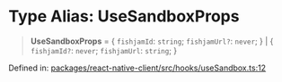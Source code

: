 # Type Alias: UseSandboxProps

> **UseSandboxProps** = \{ `fishjamId`: `string`; `fishjamUrl?`: `never`; \} \| \{ `fishjamId?`: `never`; `fishjamUrl`: `string`; \}

Defined in: [packages/react-native-client/src/hooks/useSandbox.ts:12](https://github.com/fishjam-cloud/mobile-client-sdk/blob/a60616b68cd043388665165d49f98ce759f80517/packages/react-native-client/src/hooks/useSandbox.ts#L12)
